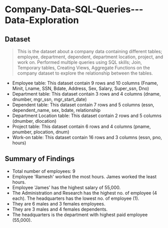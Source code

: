 # Company-Data-SQL-Queries---Data-Exploration

## Dataset

> This is the dataset about a company data containing different tables; employee, department, dependent, department location, project, and work on. Performed multiple queries using SQL skills; Join, Temporary tables, Creating Views, Aggregate Functions on the company dataset to explore the relationship between the tables.

- Employee table: This dataset contain 9 rows and 10 columns (Fname, Minit, Lname, SSN, Bdate, Address, Sex, Salary, Super_ssn, Dno)
- Department table: This dataset contain 3 rows and 4 columns (dname, dnumber, mgr_ssn, mgr_start_date)
- Dependent table: This dataset contain 7 rows and 5 columns (essn, dependent_name, sex, bdate, relationship
- Department Location table: This dataset contain 2 rows and 5 columns (dnumber, dlocation)
- Project table: This dataset contain 6 rows and 4 columns (pname, pnumber, plocation, dnum)
- Work-on table: This dataset contain 16 rows and 3 columns (essn, pno, hours)

## Summary of Findings
- Total number of employees: 9
- Employee 'Ramesh' worked the most hours. James worked the least hours.
- Employee 'James' has the highest salary of 55,000.
- The Administration and Research has the highest no. of employee (4 each). The headquarters has the lowest no. of employee (1).
- They are 6 males and 3 females employees.
- They are 3 males and 4 females dependents.
- The headquarters is the department with highest paid employee (55,000).
